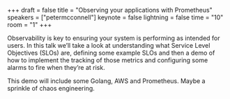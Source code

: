 +++
draft = false
title = "Observing your applications with Prometheus"
speakers = ["petermcconnell"]
keynote = false
lightning = false
time = "10"
room = "1"
+++

Observability is key to ensuring your system is performing as intended for users. In this talk we’ll take a look at understanding what Service Level Objectives (SLOs) are, defining some example SLOs and then a demo of how to implement the tracking of those metrics and configuring some alarms to fire when they’re at risk.

This demo will include some Golang, AWS and Prometheus. Maybe a sprinkle of chaos engineering.
